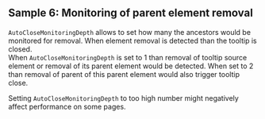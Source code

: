 ## Sample 6: Monitoring of parent element removal

`AutoCloseMonitoringDepth` allows to set how many the ancestors would be monitored for removal. When element removal is detected than the tooltip is closed.  
When `AutoCloseMonitoringDepth` is set to 1 than removal of tooltip source element or removal of its parent element would be detected. When set to 2 than removal of parent of this parent element would also trigger tooltip close.

Setting `AutoCloseMonitoringDepth` to too high number might negatively affect performance on some pages.